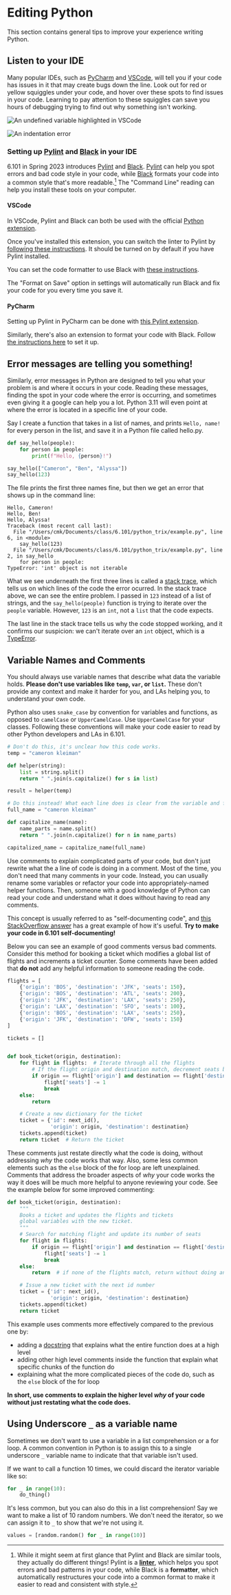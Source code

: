 # Editing Python

This section contains general tips to improve your experience writing Python.

## Listen to your IDE

Many popular IDEs, such as [PyCharm] and [VSCode], will tell you if your code
has issues in it that may create bugs down the line. Look out for red or yellow
squiggles under your code, and hover over these spots to find issues in your
code. Learning to pay attention to these squiggles can save you hours of
debugging trying to find out why something isn't working.

![An undefined variable highlighted in VSCode](assets/highlight.png)

![An indentation error](assets/highlight2.png)

### Setting up [Pylint] and [Black] in your IDE

6.101 in Spring 2023 introduces [Pylint] and [Black]. [Pylint] can help you spot
errors and bad code style in your code, while [Black] formats your code into a
common style that's more readable.[^tools] The "Command Line" reading can help
you install these tools on your computer.

#### VSCode

In VSCode, Pylint and Black can both be used with the official [Python
extension].

Once you've installed this extension, you can switch the linter to Pylint by
[following these instructions](https://code.visualstudio.com/docs/python/linting#_enable-linting).
It should be turned on by default if you have Pylint installed.

You can set the code formatter to use Black with
[these instructions](https://code.visualstudio.com/docs/python/editing#_formatting).

The "Format on Save" option in settings will automatically run Black and fix
your code for you every time you save it.

#### PyCharm

Setting up Pylint in PyCharm can be done with
[this Pylint extension](https://plugins.jetbrains.com/plugin/11084-pylint).

Similarly, there's also an extension to format your code with Black. Follow
[the instructions here](https://black.readthedocs.io/en/stable/integrations/editors.html#as-local-server)
to set it up.

[pylint]: https://pylint.readthedocs.io/en/stable/
[black]: https://black.readthedocs.io/en/stable/
[vscode]: https://code.visualstudio.com/
[pycharm]: https://www.jetbrains.com/pycharm/
[python extension]:
  https://marketplace.visualstudio.com/items?itemName=ms-python.python

[^tools]:
    While it might seem at first glance that Pylint and Black are similar tools,
    they actually do different things! Pylint is a
    **[linter](<https://en.wikipedia.org/wiki/Lint_(software)>)**, which helps
    you spot errors and bad patterns in your code, while Black is a
    **formatter**, which automatically restructures your code into a common
    format to make it easier to read and consistent with style.

## Error messages are telling you something!

Similarly, error messages in Python are designed to tell you what your problem
is and where it occurs in your code. Reading these messages, finding the spot in
your code where the error is occurring, and sometimes even giving it a google
can help you a lot. Python 3.11 will even point at where the error is located in
a specific line of your code.

Say I create a function that takes in a list of names, and prints `Hello, name!`
for every person in the list, and save it in a Python file called hello.py.

```python linenums="1"
def say_hello(people):
    for person in people:
        print(f"Hello, {person}!")

say_hello(["Cameron", "Ben", "Alyssa"])
say_hello(123)
```

The file prints the first three names fine, but then we get an error that shows
up in the command line:

```
Hello, Cameron!
Hello, Ben!
Hello, Alyssa!
Traceback (most recent call last):
  File "/Users/cmk/Documents/class/6.101/python_trix/example.py", line 6, in <module>
    say_hello(123)
  File "/Users/cmk/Documents/class/6.101/python_trix/example.py", line 2, in say_hello
    for person in people:
TypeError: 'int' object is not iterable
```

What we see underneath the first three lines is called a [stack trace], which
tells us on which lines of the code the error ocurred. In the stack trace above,
we can see the entire problem. I passed in `123` instead of a list of strings,
and the `say_hello(people)` function is trying to iterate over the `people`
variable. However, `123` is an `int`, not a `list` that the code expects.

The last line in the stack trace tells us why the code stopped working, and it
confirms our suspicion: we can't iterate over an `int` object, which is a
[TypeError].

[stack trace]: https://en.wikipedia.org/wiki/Stack_trace
[typeerror]: https://docs.python.org/3/library/exceptions.html#TypeError

## Variable Names and Comments

You should always use variable names that describe what data the variable holds.
**Please don't use variables like `temp`, `var`, or `list`.** These don't
provide any context and make it harder for you, and LAs helping you, to
understand your own code.

Python also uses `snake_case` by convention for variables and functions, as
opposed to `camelCase` or `UpperCamelCase`. Use `UpperCamelCase` for your
classes. Following these conventions will make your code easier to read by other
Python developers and LAs in 6.101.

```python linenums="1"
# Don't do this, it's unclear how this code works.
temp = "cameron kleiman"

def helper(string):
    list = string.split()
    return " ".join(s.capitalize() for s in list)

result = helper(temp)
```

```python linenums="1"
# Do this instead! What each line does is clear from the variable and function names.
full_name = "cameron kleiman"

def capitalize_name(name):
    name_parts = name.split()
    return " ".join(n.capitalize() for n in name_parts)

capitalized_name = capitalize_name(full_name)
```

Use comments to explain complicated parts of your code, but don't just rewrite
what the a line of code is doing in a comment. Most of the time, you don't need
that many comments in your code. Instead, you can usually rename some variables
or refactor your code into appropriately-named helper functions. Then, someone
with a good knowledge of Python can read your code and understand what it does
without having to read any comments.

This concept is usually referred to as "self-documenting code", and
[this StackOverflow answer](https://stackoverflow.com/a/209089) has a great
example of how it's useful. **Try to make your code in 6.101 self-documenting!**

Below you can see an example of good comments versus bad comments. Consider this
method for booking a ticket which modifies a global list of flights and
increments a ticket counter. Some comments have been added that **do not** add
any helpful information to someone reading the code.

```python linenums="1"
flights = [
    {'origin': 'BOS', 'destination': 'JFK', 'seats': 150},
    {'origin': 'BOS', 'destination': 'ATL', 'seats': 200},
    {'origin': 'JFK', 'destination': 'LAX', 'seats': 250},
    {'origin': 'LAX', 'destination': 'SFO', 'seats': 100},
    {'origin': 'BOS', 'destination': 'LAX', 'seats': 250},
    {'origin': 'JFK', 'destination': 'DFW', 'seats': 150}
]

tickets = []


def book_ticket(origin, destination):
    for flight in flights:  # Iterate through all the flights
        # If the flight origin and destination match, decrement seats by 1
        if origin == flight['origin'] and destination == flight['destination']:
            flight['seats'] -= 1
            break
    else:
        return

    # Create a new dictionary for the ticket
    ticket = {'id': next_id(),
              'origin': origin, 'destination': destination}
    tickets.append(ticket)
    return ticket  # Return the ticket
```

These comments just restate directly what the code is doing, without addressing
_why_ the code works that way. Also, some less common elements such as the
`else` block of the for loop are left unexplained. Comments that address the
broader aspects of _why_ your code works the way it does will be much more
helpful to anyone reviewing your code. See the example below for some improved
commenting:

```python linenums="1"
def book_ticket(origin, destination):
    """
    Books a ticket and updates the flights and tickets
    global variables with the new ticket.
    """
    # Search for matching flight and update its number of seats
    for flight in flights:
        if origin == flight['origin'] and destination == flight['destination']:
            flight['seats'] -= 1
            break
    else:
        return  # if none of the flights match, return without doing anything

    # Issue a new ticket with the next id number
    ticket = {'id': next_id(),
              'origin': origin, 'destination': destination}
    tickets.append(ticket)
    return ticket
```

This example uses comments more effectively compared to the previous one by:

- adding a [docstring] that explains what the entire function does at a high
  level
- adding other high level comments inside the function that explain what
  specific chunks of the function do
- explaining what the more complicated pieces of the code do, such as the `else`
  block of the for loop

**In short, use comments to explain the higher level _why_ of your code without
just restating what the code does.**

[docstring]: https://www.programiz.com/python-programming/docstrings

## Using Underscore `_` as a variable name

Sometimes we don't want to use a variable in a list comprehension or a for loop.
A common convention in Python is to assign this to a single underscore `_`
variable name to indicate that that variable isn't used.

If we want to call a function 10 times, we could discard the iterator variable
like so:

```python
for _ in range(10):
    do_thing()
```

It's less common, but you can also do this in a list comprehension! Say we want
to make a list of 10 random numbers. We don't need the iterator, so we can
assign it to `_` to show that we're not using it.

```python
values = [random.random() for _ in range(10)]
```
